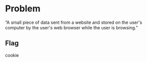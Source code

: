 # Problem
“A small piece of data sent from a website and stored on the user's computer by the user's web browser while the user is browsing.”

## Flag
cookie
